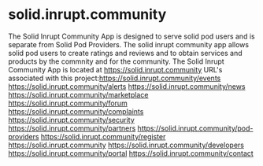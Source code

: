 # solid.inrupt.community
The Solid Inrupt Community App is designed to serve solid pod users and is separate from Solid Pod Providers.
The solid inrupt community app allows solid pod users to create ratings and reviews and to obtain services and products by the commnity and for the community.
The Solid Inrupt Community App is located at https://solid.inrupt.community
URL's associated with this project:https://solid.inrupt.community/events
https://solid.inrupt.community/alerts
https://solid.inrupt.community/news
https://solid.inrupt.community/marketplace
https://solid.inrupt.community/forum
https://solid.inrupt.community/complaints
https://solid.inrupt.community/security
https://solid.inrupt.community/partners
https://solid.inrupt.community/pod-providers
https://solid.inrupt.community/register
https://solid.inrupt.community
https://solid.inrupt.community/developers
https://solid.inrupt.community/portal
https://solid.inrupt.community/contact
